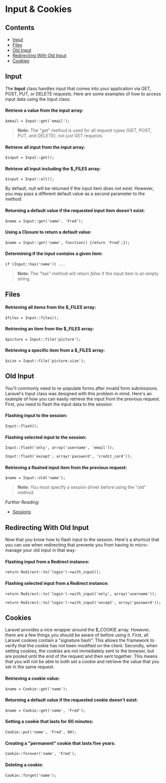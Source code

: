 # Input & Cookies

## Contents

- [Input](#input)
- [Files](#files)
- [Old Input](#old-input)
- [Redirecting With Old Input](#redirecting-with-old-input)
- [Cookies](#cookies)

<a name="input"></a>
## Input

The **Input** class handles input that comes into your application via GET, POST, PUT, or DELETE requests. Here are some examples of how to access input data using the Input class:

#### Retrieve a value from the input array:

	$email = Input::get('email');

> **Note:** The "get" method is used for all request types (GET, POST, PUT, and DELETE), not just GET requests.

#### Retrieve all input from the input array:

	$input = Input::get();

#### Retrieve all input including the $_FILES array:

	$input = Input::all();

By default, *null* will be returned if the input item does not exist. However, you may pass a different default value as a second parameter to the method:

#### Returning a default value if the requested input item doesn't exist:

	$name = Input::get('name', 'Fred');

#### Using a Closure to return a default value:

	$name = Input::get('name', function() {return 'Fred';});

#### Determining if the input contains a given item:

	if (Input::has('name')) ...

> **Note:** The "has" method will return *false* if the input item is an empty string.

<a name="files"></a>
## Files

#### Retrieving all items from the $_FILES array:

	$files = Input::files();

#### Retrieving an item from the $_FILES array:

	$picture = Input::file('picture');

#### Retrieving a specific item from a $_FILES array:

	$size = Input::file('picture.size');

<a name="old-input"></a>
## Old Input

You'll commonly need to re-populate forms after invalid form submissions. Laravel's Input class was designed with this problem in mind. Here's an example of how you can easily retrieve the input from the previous request. First, you need to flash the input data to the session:

#### Flashing input to the session:

	Input::flash();

#### Flashing selected input to the session:

	Input::flash('only', array('username', 'email'));

	Input::flash('except', array('password', 'credit_card'));

#### Retrieving a flashed input item from the previous request:

	$name = Input::old('name');

> **Note:** You must specify a session driver before using the "old" method.

*Further Reading:*

- *[Sessions](/docs/session/config)*

<a name="redirecting-with-old-input"></a>
## Redirecting With Old Input

Now that you know how to flash input to the session. Here's a shortcut that you can use when redirecting that prevents you from having to micro-manage your old input in that way:

#### Flashing input from a Redirect instance:

	return Redirect::to('login')->with_input();

#### Flashing selected input from a Redirect instance:

	return Redirect::to('login')->with_input('only', array('username'));

	return Redirect::to('login')->with_input('except', array('password'));

<a name="cookies"></a>
## Cookies

Laravel provides a nice wrapper around the $_COOKIE array. However, there are a few things you should be aware of before using it. First, all Laravel cookies contain a "signature hash". This allows the framework to verify that the cookie has not been modified on the client. Secondly, when setting cookies, the cookies are not immediately sent to the browser, but are pooled until the end of the request and then sent together. This means that you will not be able to both set a cookie and retrieve the value that you set in the same request.

#### Retrieving a cookie value:

	$name = Cookie::get('name');

#### Returning a default value if the requested cookie doesn't exist:

	$name = Cookie::get('name', 'Fred');

#### Setting a cookie that lasts for 60 minutes:

	Cookie::put('name', 'Fred', 60);

#### Creating a "permanent" cookie that lasts five years:

	Cookie::forever('name', 'Fred');

#### Deleting a cookie:

	Cookie::forget('name');